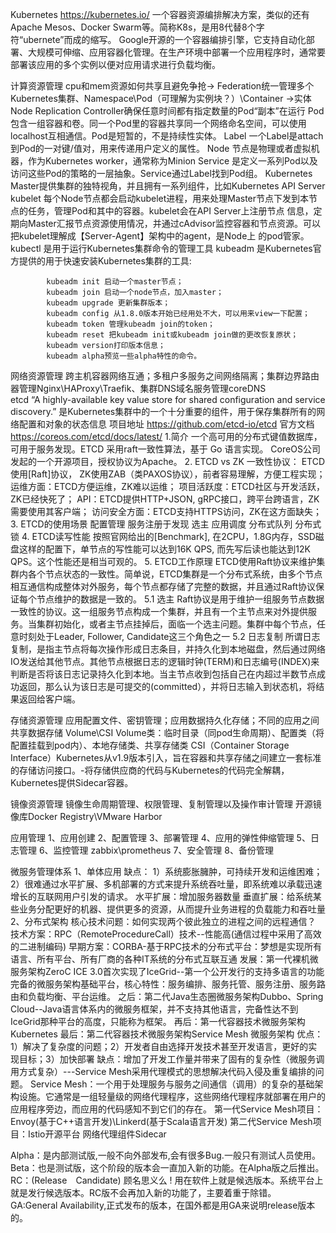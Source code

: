 
Kubernetes
https://kubernetes.io/
一个容器资源编排解决方案，类似的还有Apache Mesos、Docker Swarm等。简称K8s，是用8代替8个字符“ubernete”而成的缩写。
Google开源的一个容器编排引擎，它支持自动化部署、大规模可伸缩、应用容器化管理。在生产环境中部署一个应用程序时，通常要部署该应用的多个实例以便对应用请求进行负载均衡。

计算资源管理 cpu和mem资源如何共享且避免争抢-> Federation统一管理多个Kubernetes集群、Namespace\Pod（可理解为实例块？）\Container ->实体Node
            Replication Controller确保任意时间都有指定数量的Pod“副本”在运行
            Pod 包含一组容器和卷。同一个Pod里的容器共享同一个网络命名空间，可以使用localhost互相通信。Pod是短暂的，不是持续性实体。
            Label 一个Label是attach到Pod的一对键/值对，用来传递用户定义的属性。
            Node 节点是物理或者虚拟机器，作为Kubernetes worker，通常称为Minion
            Service 是定义一系列Pod以及访问这些Pod的策略的一层抽象。Service通过Label找到Pod组。
            Kubernetes Master提供集群的独特视角，并且拥有一系列组件，比如Kubernetes API Server
            kubelet 每个Node节点都会启动kubelet进程，用来处理Master节点下发到本节点的任务，管理Pod和其中的容器。kubelet会在API Server上注册节点             信息，定期向Master汇报节点资源使用情况，并通过cAdvisor监控容器和节点资源。可以把kubelet理解成【Server-Agent】架构中的agent，是Node上 
            的pod管家。
            kubectl 是用于运行Kubernetes集群命令的管理工具
            kubeadm 是Kubernetes官方提供的用于快速安装Kubernetes集群的工具:
            
            kubeadm init 启动一个master节点；
            kubeadm join 启动一个node节点，加入master；
            kubeadm upgrade 更新集群版本；
            kubeadm config 从1.8.0版本开始已经用处不大，可以用来view一下配置；
            kubeadm token 管理kubeadm join的token；
            kubeadm reset 把kubeadm init或kubeadm join做的更改恢复原状；
            kubeadm version打印版本信息；
            kubeadm alpha预览一些alpha特性的命令。
            
网络资源管理 跨主机容器网络互通；多租户多服务之间网络隔离；集群边界路由器管理Nginx\HAProxy\Traefik、集群DNS域名服务管理coreDNS  
            etcd
            “A highly-available key value store for shared configuration and service discovery.”
            是Kubernetes集群中的一个十分重要的组件，用于保存集群所有的网络配置和对象的状态信息
            项目地址 https://github.com/etcd-io/etcd
            官方文档 https://coreos.com/etcd/docs/latest/
            1.简介
            一个高可用的分布式键值数据库，可用于服务发现。ETCD 采用raft一致性算法，基于 Go 语言实现。
            CoreOS公司发起的一个开源项目，授权协议为Apache。
            2. ETCD vs ZK
            一致性协议： ETCD使用[Raft]协议， ZK使用ZAB（类PAXOS协议），前者容易理解，方便工程实现；
            运维方面：ETCD方便运维，ZK难以运维；
            项目活跃度：ETCD社区与开发活跃，ZK已经快死了；
            API：ETCD提供HTTP+JSON, gRPC接口，跨平台跨语言，ZK需要使用其客户端；
            访问安全方面：ETCD支持HTTPS访问，ZK在这方面缺失；
            3. ETCD的使用场景
            配置管理
            服务注册于发现
            选主
            应用调度
            分布式队列
            分布式锁
            4. ETCD读写性能
            按照官网给出的[Benchmark], 在2CPU，1.8G内存，SSD磁盘这样的配置下，单节点的写性能可以达到16K QPS, 而先写后读也能达到12K QPS。这个性能还是相当可观的。
            5. ETCD工作原理
            ETCD使用Raft协议来维护集群内各个节点状态的一致性。简单说，ETCD集群是一个分布式系统，由多个节点相互通信构成整体对外服务，每个节点都存储了完整的数据，并且通过Raft协议保证每个节点维护的数据是一致的。
            5.1 选主
            Raft协议是用于维护一组服务节点数据一致性的协议。这一组服务节点构成一个集群，并且有一个主节点来对外提供服务。当集群初始化，或者主节点挂掉后，面临一个选主问题。集群中每个节点，任意时刻处于Leader, Follower, Candidate这三个角色之一
            5.2 日志复制
            所谓日志复制，是指主节点将每次操作形成日志条目，并持久化到本地磁盘，然后通过网络IO发送给其他节点。其他节点根据日志的逻辑时钟(TERM)和日志编号(INDEX)来判断是否将该日志记录持久化到本地。当主节点收到包括自己在内超过半数节点成功返回，那么认为该日志是可提交的(committed），并将日志输入到状态机，将结果返回给客户端。
            
存储资源管理 应用配置文件、密钥管理；应用数据持久化存储；不同的应用之间共享数据存储 Volume\CSI
            Volume类：临时目录（同pod生命周期）、配置类（将配置挂载到pod内）、本地存储类、共享存储类
            CSI（Container Storage Interface）Kubernetes从v1.9版本引入，旨在容器和共享存储之间建立一套标准的存储访问接口。-将存储供应商的代码与Kubernetes的代码完全解耦，Kubernetes提供Sidecar容器。

镜像资源管理 镜像生命周期管理、权限管理、复制管理以及操作审计管理 开源镜像库Docker Registry\VMware Harbor

应用管理
    1、应用创建
    2、配置管理
    3、部署管理
    4、应用的弹性伸缩管理
    5、日志管理
    6、监控管理 zabbix\prometheus
    7、安全管理
    8、备份管理
    
 微服务管理体系
    1、单体应用
       缺点：
       1）系统膨胀臃肿，可持续开发和运维困难；
       2）很难通过水平扩展、多机部署的方式来提升系统吞吐量，即系统难以承载迅速增长的互联网用户引发的请求。
       水平扩展：增加服务器数量
       垂直扩展：给系统某些业务分配更好的机器、提供更多的资源，从而提升业务进程的负载能力和吞吐量
    2、分布式架构
       核心技术问题：如何实现两个彼此独立的进程之间的远程通信？
       技术方案：RPC（RemoteProcedureCall）技术--性能高(通信过程中采用了高效的二进制编码)
       早期方案：CORBA-基于RPC技术的分布式平台：梦想是实现所有语言、所有平台、所有厂商的各种IT系统的分布式互联互通
       发展：第一代裸机微服务架构ZeroC ICE 3.0首次实现了IceGrid--第一个公开发行的支持多语言的功能完备的微服务架构基础平台，核心特性：服务编排、服务托管、服务注册、服务路由和负载均衡、平台运维。
       之后：第二代Java生态圈微服务架构Dubbo、Spring Cloud--Java语言体系内的微服务框架，并不支持其他语言，完备性达不到IceGrid那种平台的高度，只能称为框架。
       再后：第一代容器技术微服务架构Kubernetes
       最后：第二代容器技术微服务架构Service Mesh
       微服务架构
       优点：1）解决了复杂度的问题；2）开发者自由选择开发技术甚至开发语言，更好的实现目标；3）加快部署
       缺点：增加了开发工作量并带来了固有的复杂性（微服务调用方式复杂）---Service Mesh采用代理模式的思想解决代码入侵及重复编排的问题。
       Service Mesh：一个用于处理服务与服务之间通信（调用）的复杂的基础架构设施。它通常是一组轻量级的网络代理程序，这些网络代理程序就部署在用户的应用程序旁边，而应用的代码感知不到它们的存在。
       第一代Service Mesh项目：Envoy(基于C++语言开发)\Linkerd(基于Scala语言开发)
       第二代Service Mesh项目：Istio开源平台
       网络代理组件Sidecar



Alpha：是内部测试版,一般不向外部发布,会有很多Bug.一般只有测试人员使用。
Beta：也是测试版，这个阶段的版本会一直加入新的功能。在Alpha版之后推出。
RC：(Release　Candidate) 顾名思义么 ! 用在软件上就是候选版本。系统平台上就是发行候选版本。RC版不会再加入新的功能了，主要着重于除错。
GA:General Availability,正式发布的版本，在国外都是用GA来说明release版本的。
